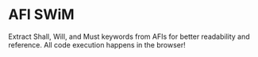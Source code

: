 # AFI SWiM

Extract Shall, Will, and Must keywords from AFIs for better readability and reference. All code execution happens in the browser!
